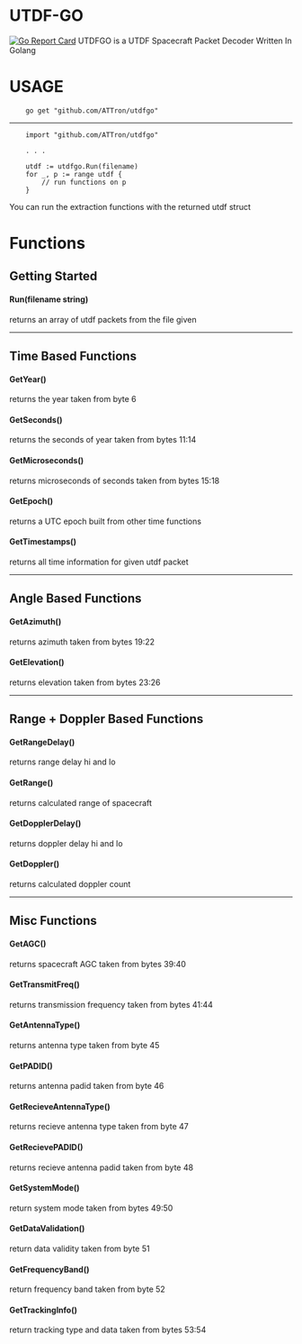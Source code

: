 # UTDF-GO
[![Go Report Card](https://goreportcard.com/badge/github.com/attron/utdfgo)](https://goreportcard.com/report/github.com/attron/utdfgo)
UTDFGO is a UTDF Spacecraft Packet Decoder Written In Golang

# USAGE
```
    go get "github.com/ATTron/utdfgo"
```
------------------------------------------------------------------
```
    import "github.com/ATTron/utdfgo"

    . . .

    utdf := utdfgo.Run(filename)
    for _, p := range utdf {
        // run functions on p
    }
```
You can run the extraction functions with the returned utdf struct

# Functions

## Getting Started
#### Run(filename string)
returns an array of utdf packets from the file given

------------------------------------------------------------------
## Time Based Functions
#### GetYear()
returns the year
taken from byte 6
#### GetSeconds()
returns the seconds of year
taken from bytes 11:14
#### GetMicroseconds()
returns microseconds of seconds
taken from bytes 15:18
#### GetEpoch()
returns a UTC epoch
built from other time functions
#### GetTimestamps()
returns all time information for given utdf packet

------------------------------------------------------------------
## Angle Based Functions
#### GetAzimuth()
returns azimuth
taken from bytes 19:22
#### GetElevation()
returns elevation
taken from bytes 23:26

------------------------------------------------------------------
## Range + Doppler Based Functions
#### GetRangeDelay()
returns range delay hi and lo
#### GetRange()
returns calculated range of spacecraft
#### GetDopplerDelay()
returns doppler delay hi and lo
#### GetDoppler()
returns calculated doppler count

------------------------------------------------------------------
## Misc Functions
#### GetAGC()
returns spacecraft AGC
taken from bytes 39:40
#### GetTransmitFreq()
returns transmission frequency
taken from bytes 41:44
#### GetAntennaType()
returns antenna type
taken from byte 45
#### GetPADID()
returns antenna padid
taken from byte 46
#### GetRecieveAntennaType()
returns recieve antenna type
taken from byte 47
#### GetRecievePADID()
returns recieve antenna padid
taken from byte 48
#### GetSystemMode()
return system mode
taken from bytes 49:50
#### GetDataValidation()
return data validity
taken from byte 51
#### GetFrequencyBand()
return frequency band
taken from byte 52
#### GetTrackingInfo()
return tracking type and data
taken from bytes 53:54